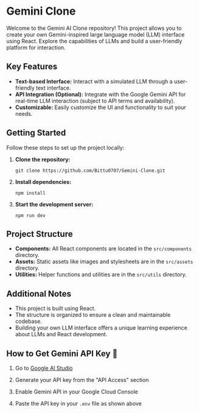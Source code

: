 # Gemini Clone

Welcome to the Gemini AI Clone repository! This project allows you to create your own Gemini-inspired large language model (LLM) interface using React. Explore the capabilities of LLMs and build a user-friendly platform for interaction.

## Key Features

- **Text-based Interface:** Interact with a simulated LLM through a user-friendly text interface.
- **API Integration (Optional):** Integrate with the Google Gemini API for real-time LLM interaction (subject to API terms and availability).
- **Customizable:** Easily customize the UI and functionality to suit your needs.

## Getting Started

Follow these steps to set up the project locally:

1. **Clone the repository:**
    ```
    git clone https://github.com/Bittu0707/Gemini-Clone.git
    ```

2. **Install dependencies:**
    ```
    npm install
    ```

3. **Start the development server:**
    ```
    npm run dev
    ```

## Project Structure

- **Components:** All React components are located in the `src/components` directory.
- **Assets:** Static assets like images and stylesheets are in the `src/assets` directory.
- **Utilities:** Helper functions and utilities are in the `src/utils` directory.

## Additional Notes

- This project is built using React.
- The structure is organized to ensure a clean and maintainable codebase.
- Building your own LLM interface offers a unique learning experience about LLMs and React development.

## How to Get Gemini API Key 🔑 

1. Go to [Google AI Studio](https://makersuite.google.com/app)

2. Generate your API key from the "API Access" section

3. Enable Gemini API in your Google Cloud Console

4. Paste the API key in your ```.env``` file as shown above

